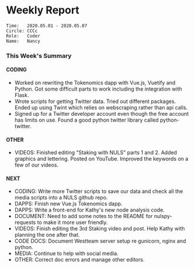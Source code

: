 # Weekly Report
```
Time: 	2020.05.01 - 2020.05.07
Circle:	CCCc
Role:   Coder
Name:   Nancy
```
### This Week's Summary

#### CODING 
- Worked on rewriting the Tokenomics dapp with Vue.js, Vuetify and Python. Got some difficult parts to work including the integration with Flask.
- Wrote scripts for getting Twitter data. Tried out different packages. Ended up using Twint which relies on webscraping rather than api calls.
- Signed up for a Twitter developer account even though the free account has limits on use. Found a good python twitter library called python-twitter.

#### OTHER
- VIDEOS: Finished editing "Staking with NULS" parts 1 and 2. Added graphics and lettering. Posted on YouTube. Improved the keywords on a few of our videos.

#### NEXT

- CODING: Write more Twitter scripts to save our data and check all the media scripts into a NULS github repo.
- DAPPS: Finish new Vue.js Tokenomics dapp.
- DAPPS: Write a front-end for Kathy's new node analysis code.
- DOCUMENT: Need to add some notes to the README for nulspy-requests to make it more user friendly.
- VIDEOS: Finish editing the 3rd Staking video and post. Help Kathy with planning the one after that.
- CODE DOCS: Document Westteam server setup re gunicorn, nginx and python.
- MEDIA: Continue to help with social media.
- OTHER: Correct doc errors and manage other editors.
